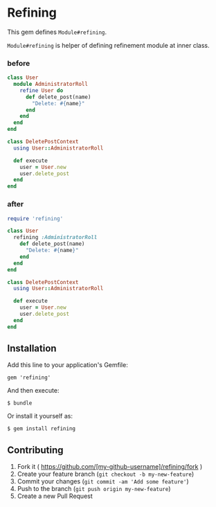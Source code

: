 # Refining

This gem defines `Module#refining`.

`Module#refining` is helper of defining refinement module at inner class.

### before

```ruby
class User
  module AdministratorRoll
    refine User do
      def delete_post(name)
        "Delete: #{name}"
      end
    end
  end
end

class DeletePostContext
  using User::AdministratorRoll

  def execute
    user = User.new
    user.delete_post
  end
end
```

### after

```ruby
require 'refining'

class User
  refining :AdministratorRoll
    def delete_post(name)
      "Delete: #{name}"
    end
  end
end

class DeletePostContext
  using User::AdministratorRoll

  def execute
    user = User.new
    user.delete_post
  end
end
```

## Installation

Add this line to your application's Gemfile:

    gem 'refining'

And then execute:

    $ bundle

Or install it yourself as:

    $ gem install refining

## Contributing

1. Fork it ( https://github.com/[my-github-username]/refining/fork )
2. Create your feature branch (`git checkout -b my-new-feature`)
3. Commit your changes (`git commit -am 'Add some feature'`)
4. Push to the branch (`git push origin my-new-feature`)
5. Create a new Pull Request
